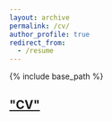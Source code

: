 ```yaml
---
layout: archive
permalink: /cv/
author_profile: true
redirect_from:
  - /resume
---
```


{% include base_path %}

## ["CV"](files/Chanda_Resume_v3.pdf)


  

